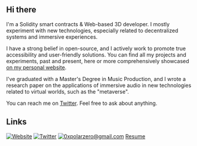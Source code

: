 ## Hi there

I'm a Solidity smart contracts & Web-based 3D developer. I mostly experiment with new technologies, especially related to decentralized systems and immersive experiences.

I have a strong belief in open-source, and I actively work to promote true accessibility and user-friendly solutions. You can find all my projects and experiments, past and present, here or more comprehensively showcased [on my personal website](https://polarzero.xyz).

I've graduated with a Master's Degree in Music Production, and I wrote a research paper on the applications of immersive audio in new technologies related to virtual worlds, such as the "metaverse".

You can reach me on [Twitter](https://twitter.com/0xpolarzero). Feel free to ask about anything.

<!--
## Tech stack

[![JavaScript]](https://developer.mozilla.org/fr/docs/Web/JavaScript)
[![Solidity]](https://soliditylang.org/)
[![NodeJS]](https://nodejs.org/)
[![Hardhat]](https://hardhat.org/)
[![EthersJS]](https://docs.ethers.io/v5/)
[![Chai]](https://www.chaijs.com/)
[![Mocha]](https://mochajs.org/)
[![Ganache]](https://trufflesuite.com/ganache/)
[![ApolloGraphQL]](https://www.apollographql.com/)
[![Chainlink]](https://chain.link/)
[![Alchemy]](https://www.alchemy.com/)
[![TheGraph]](https://thegraph.com/en/)
[![Moralis]](https://moralis.io/)
[![Wagmi]](https://wagmi.sh/)
[![IPFS]](https://ipfs.tech/)
[![Arweave]](https://www.arweave.org/)
[![Bundlr]]([https://ipfs.tech/](https://bundlr.network/))

[![ReactJS]](https://reactjs.org/)
[![NextJS]](https://nextjs.org/)
[![Antd]](https://ant.design/)
[![Threejs]](https://threejs.org/)
[![R3F]](https://docs.pmnd.rs/react-three-fiber/getting-started/introduction)
[![Zustand]](https://docs.pmnd.rs/zustand/getting-started/introduction)

-->

<!-- ## Objectives -->

<!-- [![Typescript]](https://www.typescriptlang.org/) -->

<!--
[![Anurag's GitHub stats](https://github-readme-stats-git-masterrstaa-rickstaa.vercel.app/api?username=0xpolarzero&show_icons=true&theme=highcontrast&hide_border=true&title_color=fbaf00&icon_color=fbaf00)](https://github.com/anuraghazra/github-readme-stats)

[![GitHub Streak](https://github-readme-streak-stats.herokuapp.com?user=0xpolarzero&theme=highcontrast&hide_border=true&date_format=M%20j%5B%2C%20Y%5D&fire=fbaf00&currStreakLabel=fbaf00&sideNums=fbaf00&ring=fbaf00)](https://git.io/streak-stats)

[![Top Langs](https://github-readme-stats-git-masterrstaa-rickstaa.vercel.app/api/top-langs/?username=0xpolarzero&layout=compact&theme=highcontrast&hide_border=true&title_color=fbaf00&hide=html,css,shell,dockerfile)](https://github.com/anuraghazra/github-readme-stats)

> Credit Anurag Hazra & Jonah Lawrence
-->

## Links

[![Website][website]](https://polarzero.xyz/)
[![Twitter][twitter]](https://twitter.com/0xpolarzero/)
[![0xpolarzero@gmail.com][email]](mailto:0xpolarzero@gmail.com)
[Resume](https://polarzero-v3.vercel.app/docs/RESUME_EN_2023_feb.pdf)

[website]: https://img.shields.io/badge/Portfolio-000000?style=for-the-badge&logo=About.me&logoColor=white
[twitter]: https://img.shields.io/badge/Twitter-1DA1F2.svg?style=for-the-badge&logo=Twitter&logoColor=white
[email]: https://img.shields.io/badge/0xpolarzero@gmail.com-D14836?style=for-the-badge&logo=gmail&logoColor=white
[solidity]: https://custom-icon-badges.demolab.com/badge/Solidity-3C3C3D?style=for-the-badge&logo=solidity&logoColor=white
[remix]: https://custom-icon-badges.demolab.com/badge/Remix-222335?style=for-the-badge&logo=remix-min&logoColor=white
[chainlink]: https://img.shields.io/badge/Chainlink-375BD2.svg?style=for-the-badge&logo=Chainlink&logoColor=white
[javascript]: https://img.shields.io/badge/JavaScript-F7DF1E.svg?style=for-the-badge&logo=JavaScript&logoColor=black
[nodejs]: https://img.shields.io/badge/Node.js-339933.svg?style=for-the-badge&logo=nodedotjs&logoColor=white
[ganache]: https://custom-icon-badges.demolab.com/badge/Ganache-201F1E?style=for-the-badge&logo=ganache
[ethersjs]: https://custom-icon-badges.demolab.com/badge/Ethers.js-29349A?style=for-the-badge&logo=ethers&logoColor=white
[web3js]: https://img.shields.io/badge/Web3.js-F16822.svg?style=for-the-badge&logo=web3dotjs&logoColor=white
[alchemy]: https://custom-icon-badges.demolab.com/badge/Alchemy-2356D2?style=for-the-badge&logo=alchemy&logoColor=white
[hardhat]: https://custom-icon-badges.demolab.com/badge/Hardhat-181A1F?style=for-the-badge&logo=hardhat
[chai]: https://img.shields.io/badge/Chai-A30701.svg?style=for-the-badge&logo=Chai&logoColor=white
[mocha]: https://custom-icon-badges.demolab.com/badge/Mocha-87694D?style=for-the-badge&logo=mocha&logoColor=white
[reactjs]: https://img.shields.io/badge/React-20232A?style=for-the-badge&logo=react&logoColor=61DAFB
[nextjs]: https://img.shields.io/badge/next.js-000000?style=for-the-badge&logo=nextdotjs&logoColor=white
[ipfs]: https://img.shields.io/badge/IPFS-0A1B2B?style=for-the-badge&logo=ipfs
[moralis]: https://custom-icon-badges.demolab.com/badge/Moralis-2559BB?style=for-the-badge&logo=moralis
[typescript]: https://img.shields.io/badge/TypeScript-3178C6.svg?style=for-the-badge&logo=TypeScript&logoColor=white
[rainbow]: https://custom-icon-badges.demolab.com/badge/Rainbowkit-032463?style=for-the-badge&logo=rainbow
[wagmi]: https://custom-icon-badges.demolab.com/badge/Wagmi-1C1B1B?style=for-the-badge&logo=wagmi
[antd]: https://img.shields.io/badge/Ant%20Design-0170FE.svg?style=for-the-badge&logo=Ant-Design&logoColor=white
[thegraph]: https://custom-icon-badges.demolab.com/badge/TheGraph-0C0A1C?style=for-the-badge&logo=thegraph&logoColor=white
[apollographql]: https://img.shields.io/badge/Apollo%20GraphQL-311C87.svg?style=for-the-badge&logo=Apollo-GraphQL&logoColor=white
[threejs]: https://img.shields.io/badge/Three.js-000000.svg?style=for-the-badge&logo=threedotjs&logoColor=white
[arweave]: https://custom-icon-badges.demolab.com/badge/Arweave-222326?style=for-the-badge&logo=arweave-
[bundlr]: https://custom-icon-badges.demolab.com/badge/Bundlr-CEE1E4?style=for-the-badge&logo=bundlr&logoColor=black
[r3f]: https://custom-icon-badges.demolab.com/badge/R3F-000000?style=for-the-badge&logo=pmndrs2-cropped
[zustand]: https://custom-icon-badges.demolab.com/badge/Zustand-000000?style=for-the-badge&logo=pmndrs2-cropped

